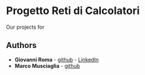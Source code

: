 # Progetto Reti di Calcolatori
Our projects for 

## Authors

*   **Giovanni Roma**  - [github](https://github.com/JoGist) - [LinkedIn](https://www.linkedin.com/in/giovanni-roma-a95a32127/)
*   **Marco Musciaglia**  - [github](https://github.com/loldlink)
